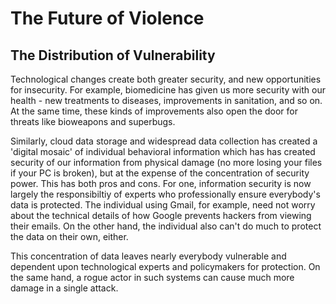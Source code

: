 # The Future of Violence
## The Distribution of Vulnerability

Technological changes create both greater security, and new opportunities for insecurity. For example, biomedicine has given us more security with our health - new treatments to diseases, improvements in sanitation, and so on. At the same time, these kinds of improvements also open the door for threats like bioweapons and superbugs.

Similarly, cloud data storage and widespread data collection has created a 'digital mosaic' of individual behavioral information which has has created security of our information from physical damage (no more losing your files if your PC is broken), but at the expense of the concentration of security power. This has both pros and cons. For one, information security is now largely the responsibiltiy of experts who professionally ensure everybody's data is protected. The individual using Gmail, for example, need not worry about the technical details of how Google prevents hackers from viewing their emails. On the other hand, the individual also can't do much to protect the data on their own, either.

This concentration of data leaves nearly everybody vulnerable and dependent upon technological experts and policymakers for protection. On the same hand, a rogue actor in such systems can cause much more damage in a single attack.